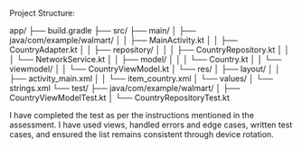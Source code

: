 Project Structure:

app/
├── build.gradle
├── src/
    ├── main/
    │   ├── java/com/example/walmart/
    │   │   ├── MainActivity.kt
    │   │   ├── CountryAdapter.kt
    │   │   ├── repository/
    │   │   │   ├── CountryRepository.kt
    │   │   │   └── NetworkService.kt
    │   │   ├── model/
    │   │   │   └── Country.kt
    │   │   └── viewmodel/
    │   │       └── CountryViewModel.kt
    │   └── res/
    │       ├── layout/
    │       │   ├── activity_main.xml
    │       │   └── item_country.xml
    │       └── values/
    │           └── strings.xml
    └── test/
        ├── java/com/example/walmart/
        │   ├── CountryViewModelTest.kt
        │   └── CountryRepositoryTest.kt

I have completed the test as per the instructions mentioned in the assessment. I have used views, handled errors and edge cases, written test cases, and ensured the list remains consistent through device rotation.